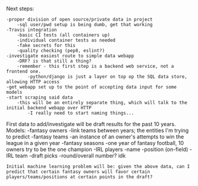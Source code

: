 Next steps:

    -proper division of open source/private data in project
        -sql user/pwd setup is being dumb, get that working
    -Travis integration
        -basic CI tests (all containers up)
        -individual container tests as needed
        -fake secrets for this
        -quality checking (pep8, eslint?)
    -investigate easiest route to simple data webapp
        -DRF? is that still a thing?
        -remember - this first step is a backend web service, not a frontend one.
            -python/django is just a layer on top op the SQL data store, allowing HTTP access
    -get webapp set up to the point of accepting data input for some models
    -start scraping said data
        -this will be an entirely separate thing, which will talk to the initial backend webapp over HTTP
            -I really need to start naming things...

First data to add/investigate will be draft results for the past 10 years.
    Models:
        -fantasy owners
            -link teams between years; the entities I'm trying to predict
        -fantasy teams
            -an instance of an owner's attempts to win the league in a given year
        -fantasy seasons
            -one year of fantasy football, 10 owners try to be the one champion
        -IRL players
            -name
            -position (on-field)
            -IRL team
        -draft picks
            -round/overall number? idk

    Initial machine learning problem will be: given the above data, can I predict that certain fantasy owners will favor certain players/teams/positions at certain points in the draft?
